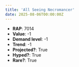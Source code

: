 ```yaml
---
title: 'All Seeing Necromancer'
date: 2025-08-06T00:00:00Z
---
```

- **RAP**: 7014
- **Value**: -1
- **Demand level**: -1
- **Trend**: -1
- **Projected?**: True
- **Hyped?**: True
- **Rare?**: True

